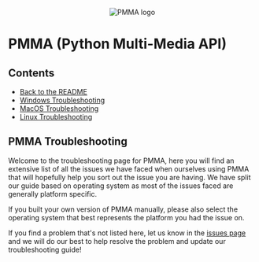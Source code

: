 <div align="center">

  ![PMMA logo](https://github.com/PycraftDeveloper/PMMA/assets/81379254/2c4858b8-b50c-4f3b-95f3-d93fd1f0f19b)
</div>


# PMMA (Python Multi-Media API)

## Contents
* [Back to the README](https://github.com/PycraftDeveloper/PMMA/blob/main/README.md#contents)
* [Windows Troubleshooting](https://github.com/PycraftDeveloper/PMMA/blob/main/repo/Troubleshooting/windows.md#windows-troubleshooting)
* [MacOS Troubleshooting](https://github.com/PycraftDeveloper/PMMA/blob/main/repo/Troubleshooting/macos.md#macos-troubleshooting)
* [Linux Troubleshooting](https://github.com/PycraftDeveloper/PMMA/blob/main/repo/Troubleshooting/linux.md#linux-troubleshooting)

## PMMA Troubleshooting

Welcome to the troubleshooting page for PMMA, here you will find an extensive list of all the issues we have faced when ourselves using PMMA that will hopefully help you sort out the issue you are having. We have split our guide based on operating system as most of the issues faced are generally platform specific.

If you built your own version of PMMA manually, please also select the operating system that best represents the platform you had the issue on.

If you find a problem that's not listed here, let us know in the [issues page](https://github.com/PycraftDeveloper/PMMA/issues) and we will do our best to help resolve the problem and update our troubleshooting guide!